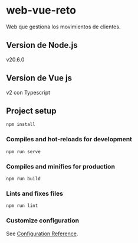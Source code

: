 # web-vue-reto

Web que gestiona los movimientos de clientes.

## Version de Node.js

v20.6.0

## Version de Vue js

v2 con Typescript

## Project setup

```
npm install
```

### Compiles and hot-reloads for development

```
npm run serve
```

### Compiles and minifies for production

```
npm run build
```

### Lints and fixes files

```
npm run lint
```

### Customize configuration

See [Configuration Reference](https://cli.vuejs.org/config/).
